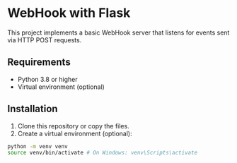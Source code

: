 # WebHook with Flask

This project implements a basic WebHook server that listens for events sent via HTTP POST requests.

## Requirements
- Python 3.8 or higher
- Virtual environment (optional)

## Installation
1. Clone this repository or copy the files.
2. Create a virtual environment (optional):
```bash
python -m venv venv
source venv/bin/activate # On Windows: venv\Scripts\activate
 
